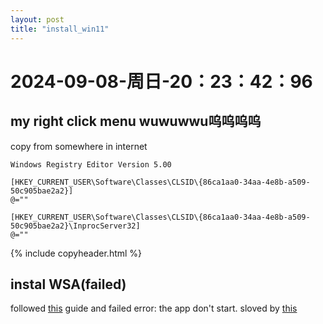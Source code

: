 ```yaml
--- 
layout: post 
title: "install_win11" 
--- 
```

# 2024-09-08-周日-20：23：42：96 

## my right click menu wuwuwwu呜呜呜呜

copy from somewhere in internet

```
Windows Registry Editor Version 5.00

[HKEY_CURRENT_USER\Software\Classes\CLSID\{86ca1aa0-34aa-4e8b-a509-50c905bae2a2}]
@=""

[HKEY_CURRENT_USER\Software\Classes\CLSID\{86ca1aa0-34aa-4e8b-a509-50c905bae2a2}\InprocServer32]
@=""
```

{% include copyheader.html %}

## instal WSA(failed)

followed [this](https://www.androidpolice.com/set-up-wsa-windows-11-android-apps/) guide and failed
error: the app don't start.
sloved by [this](https://answers.microsoft.com/en-us/windows/forum/all/solved-when-i-try-to-open-any-appx-or-appinstaller/cf339756-1dfb-453f-bbf8-52fbbecffdc5)